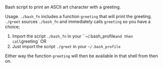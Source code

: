 Bash script to print an ASCII art character with a greeting.

Usage.
`./bash_fn` includes a function `greeting` that will print the greeting.
`./greet` sources `./bash_fn` and immediately calls `greeting` so you have a choice;

1. Import the script `./bash_fn` in your ``~/.bash_profile` and then call `greeting`
OR
2. Just import the script `./greet` in your `~/.bash_profile`

Either way the function `greeting` will then be available in that shell from then on.
